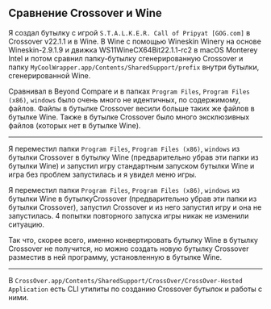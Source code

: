 ## Сравнение Crossover и Wine

Я создал бутылку с игрой `S.T.A.L.K.E.R. Call of Pripyat [GOG.com]` в Crossover v22.1.1 и в Wine. В Wine с помощью Wineskin Winery на основе Wineskin-2.9.1.9 и движка WS11WineCX64Bit22.1.1-rc2 в macOS Monterey Intel и потом сравнил папку-бутылку сгенерированную Crossover и папку `MyCoolWrapper.app/Contents/SharedSupport/prefix` внутри бутылки, сгенерированной Wine.

Сравнивал в Beyond Compare и в папках `Program Files`, `Program Files (x86)`, `windows` было очень много не идентичных, по содержимому, файлов. Файлы в бутылке Crossover весили больше таких же файлов в бутылке Wine. Также в бутылке Crossover было много эксклюзивных файлов (которых нет в бутылке Wine).

---

Я переместил папки `Program Files`, `Program Files (x86)`, `windows` из бутылки Crossover в бутылку Wine (предварительно убрав эти папки из бутылки Wine) и запустил игру стандартным запуском бутылки Wine и игра без проблем запустилась и я увидел меню игры.

Я переместил папки `Program Files`, `Program Files (x86)`, `windows` из бутылки Wine в бутылкуCrossover (предварительно убрав эти папки из бутылки Crossover), запустил Crossover и из него запустил игру и она не запустилась. 4 попытки повторного запуска игры никак не изменили ситуацию.

Так что, скорее всего, именно конвертировать бутылку Wine в бутылку Crossover не получится, но можно создать новую бутылку Crossover разместив в ней программу, установленную в бутылке Wine.

---

В `CrossOver.app/Contents/SharedSupport/CrossOver/CrossOver-Hosted Application` есть CLI утилиты по созданию Crossover бутылок и работы с ними.